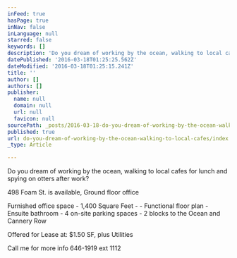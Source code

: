 ```yaml
---
inFeed: true
hasPage: true
inNav: false
inLanguage: null
starred: false
keywords: []
description: 'Do you dream of working by the ocean, walking to local cafes for lunch and spying on otters after work?'
datePublished: '2016-03-18T01:25:25.562Z'
dateModified: '2016-03-18T01:25:15.241Z'
title: ''
author: []
authors: []
publisher:
  name: null
  domain: null
  url: null
  favicon: null
sourcePath: _posts/2016-03-18-do-you-dream-of-working-by-the-ocean-walking-to-local-cafes.md
published: true
url: do-you-dream-of-working-by-the-ocean-walking-to-local-cafes/index.html
_type: Article

---
```

Do you dream of working by the ocean, walking to local cafes for lunch and spying on otters after work?

498 Foam St. is available, Ground floor office

Furnished office space - 1,400 Square Feet - - Functional floor plan - Ensuite bathroom - 4 on-site parking spaces - 2 blocks to the Ocean and Cannery Row

Offered for Lease at: 
$1.50 SF, plus Utilities

Call me for more info 646-1919 ext 1112